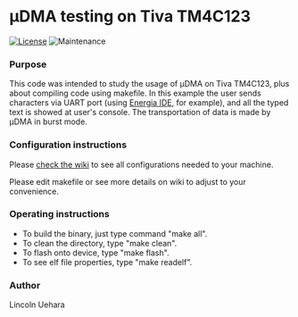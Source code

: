 # μDMA testing on Tiva TM4C123

[![License](https://img.shields.io/github/license/LincolnUehara/uDMAonTM4C123)](https://github.com/LincolnUehara/uDMAonTM4C123/blob/master/LICENSE)
![Maintenance](https://img.shields.io/maintenance/no/2018)

### Purpose

This code was intended to study the usage of μDMA on Tiva TM4C123, plus about compiling code using makefile. In this example the user sends characters via UART port (using [Energia IDE](http://energia.nu/), for example), and all the typed text is showed at user's console. The transportation of data is made by μDMA in burst mode.

### Configuration instructions

Please [check the wiki](https://github.com/LincolnUehara/uDMAonTM4C123/wiki) to see all configurations needed to your machine.

Please edit makefile or see more details on wiki to adjust to your convenience.

### Operating instructions

* To build the binary, just type command "make all".
* To clean the directory, type "make clean".
* To flash onto device, type "make flash".
* To see elf file properties, type "make readelf".

### Author

Lincoln Uehara
